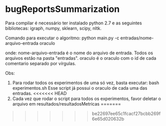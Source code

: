 # bugReportsSummarization

Para compilar é necessário ter instalado python 2.7 e as seguintes bibliotecas: igraph, numpy, sklearn, scipy, nltk.

Comando para executar o algoritmo:
  python main.py -c entradas/nome-arquivo-entrada oraculo
  
onde:
  nome-arquivo-entrada é o nome do arquivo de entrada. Todos os arquivos estão na pasta "entradas".
  oraculo é o oraculo com o id de cada comentario separado por vírgulas.
  
Obs:
  1) Para rodar todos os experimentos de uma só vez, basta executar:
      bash experimentos.sh
      Esse script já possui o oraculo de cada uma das entradas.
<<<<<<< HEAD
 2) Cada vez que rodar o script para todos os experimentos, favor deletar o arquivo em resultados/resultadosMetricas
=======
>>>>>>> be22697ee65c1fcacf27bcbb269f6e65d020632b
